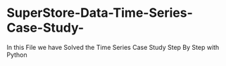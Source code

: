 # SuperStore-Data-Time-Series-Case-Study-
In this File we have Solved the Time Series Case Study Step By Step with Python 
